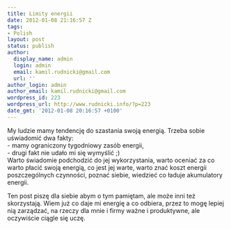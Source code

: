 ```yaml
---
title: Limity energii
date: 2012-01-08 21:16:57 Z
tags:
- Polish
layout: post
status: publish
author:
  display_name: admin
  login: admin
  email: kamil.rudnicki@gmail.com
  url: ''
author_login: admin
author_email: kamil.rudnicki@gmail.com
wordpress_id: 223
wordpress_url: http://www.rudnicki.info/?p=223
date_gmt: '2012-01-08 20:16:57 +0100'
---
```


<p>My ludzie mamy tendencję do szastania swoją energią. Trzeba sobie uświadomić dwa fakty:<br />
- mamy ograniczony tygodniowy zasób energii,<br />
- drugi fakt nie udało mi się wymyślić ;)<br />
Warto świadomie podchodzić do jej wykorzystania, warto oceniać za co warto płacić swoją energią, co jest jej warte, warto znać koszt energii poszczególnych czynności, poznać siebie, wiedzieć co ładuje akumulatory energii.</p>
<p>Ten post piszę dla siebie abym o tym pamiętam, ale może inni też skorzystają. Wiem już co daje mi energię a co odbiera, przez to mogę lepiej nią zarządzać, na rzeczy dla mnie i firmy ważne i produktywne, ale oczywiście ciągle się uczę.</p>
